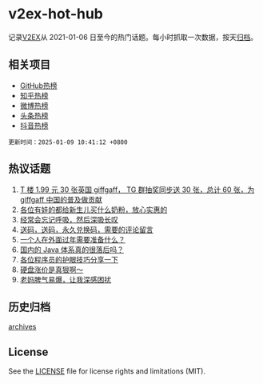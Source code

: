 # v2ex-hot-hub

 记录[V2EX](https://www.v2ex.com/)从 2021-01-06 日至今的热门话题。每小时抓取一次数据，按天[归档](archives)。
 
 ## 相关项目

- [GitHub热榜](https://github.com/it985/github-hot-hub)
- [知乎热榜](https://github.com/it985/zhihu-hot-hub)
- [微博热榜](https://github.com/it985/weibo-hot-hub)
- [头条热榜](https://github.com/it985/toutiao-hot-hub)
- [抖音热榜](https://github.com/it985/douyin-hot-hub)


 `更新时间：2025-01-09 10:41:12 +0800`

## 热议话题

1. [T 楼 1.99 元 30 张英国 giffgaff， TG 群抽奖同步送 30 张，总计 60 张，为 giffgaff 中国的普及做贡献](https://www.v2ex.com/t/1103737)
1. [各位有娃的都给新生儿买什么奶粉，放心实惠的](https://www.v2ex.com/t/1103596)
1. [经常会忘记呼吸，然后深吸长叹](https://www.v2ex.com/t/1103441)
1. [送码，送码，永久兑换码，需要的评论留言](https://www.v2ex.com/t/1103712)
1. [一个人在外面过年需要准备什么？](https://www.v2ex.com/t/1103435)
1. [国内的 Java 体系真的很落后吗？](https://www.v2ex.com/t/1103584)
1. [各位程序员的护眼技巧分享一下](https://www.v2ex.com/t/1103457)
1. [硬盘涨价是真狠啊～](https://www.v2ex.com/t/1103553)
1. [老妈脾气易爆，让我深感困扰](https://www.v2ex.com/t/1103758)

## 历史归档

[archives](archives)

## License

See the [LICENSE](LICENSE) file for license rights and limitations (MIT).
